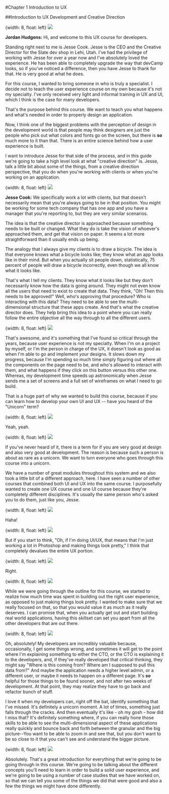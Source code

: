 #Chapter 1 Introduction to UX

##Introduction to UX Development and Creative Direction

{width: 8, float: left}
![](jordan.png)

**Jordan Hudgens:** Hi, and welcome to this UX course for developers.

Standing right next to me is Jesse Cook. Jesse is the CEO and the Creative Director for the Slate dev shop in Lehi, Utah. I've had the privilege of working with Jesse for over a year now and I've absolutely loved the experience. He has been able to completely upgrade the way that devCamp looks, so if you've noticed a difference, then you have Jesse to thank for that. He is very good at what he does.

For this course, I wanted to bring someone in who is truly a specialist. I decide not to teach the user experience course on my own because it's not my specialty. I've only received very light and informal training in UX and UI, which I think is the case for many developers.

That's the purpose behind this course. We want to teach you what happens and what's needed in order to properly design an application.

Now, I think one of the biggest problems with the perception of design in the development world is that people may think designers are just the people who pick out what colors and fonts go on the screen, but there is **so** much more to it than that. There is an entire science behind how a user experience is built.

I want to introduce Jesse for that side of the process, and in this guide we're going to take a high level look at what "creative direction" is. Jesse, talk a little bit about some of the things, from a creative direction perspective, that you do when you're working with clients or when you're working on an application.

{width: 8, float: left}
![](jesse.png)

**Jesse Cook:** We specifically work a lot with clients, but that doesn't necessarily mean that you're always going to be in that position. You might be working for some tech company that has one app and you have a manager that you're reporting to, but they are very similar scenarios.

The idea is that the creative director is approached because something needs to be built or changed. What they do is take the vision of whoever's approached them, and get that vision on paper. It seems a lot more straightforward than it usually ends up being.

The analogy that I always give my clients is to draw a bicycle. The idea is that everyone knows what a bicycle looks like; they know what an app looks like in their mind. But when you actually sit people down, statistically, 75 percent of people will draw a bicycle incorrectly, even though we all know what it looks like.

That's what I tell my clients. They know what it looks like but they don't necessarily know how the data is going around. They might not even know all the users that need to exist to create that data. They think, "Oh! Then this needs to be approved!" Well, who's approving that procedure? Who is interacting with this data? They need to be able to see the multi-dimensional structure that these apps create. And that's what the creative director does. They help bring this idea to a point where you can really follow the entire objective all the way through to all the different users.

{width: 8, float: left}
![](jordan.png)

That's awesome, and it's something that I've found so critical through the years, because user experience is not my specialty. When I'm on a project by myself, or I'm the person in charge of the UX, it doesn't look as good as when I'm able to go and implement *your* designs. It slows down my progress, because I'm spending so much time simply figuring out where all the components on the page need to be, and who's allowed to interact with them, and what happens if they click on this button versus this other one. Whereas, my development time speeds up astronomically when Jesse sends me a set of screens and a full set of wireframes on what I need to go build.

That is a huge part of why we wanted to build this course, because if you can learn how to develop your own UI and UX -- have you heard of the "Unicorn" term?

{width: 8, float: left}
![](jesse.png)

Yeah, yeah.

{width: 8, float: left}
![](jordan.png)

If you've never heard of it, there is a term for if you are very good at design and also very good at development. The reason is because such a person is about as rare as a unicorn. We want to turn everyone who goes through this course into a unicorn.

We have a number of great modules throughout this system and we also took a little bit of a different approach, here. I have seen a number of other courses that combined both UI and UX into the same course. I purposefully wanted to create one UX course and one UI course because they're completely different disciplines. It's usually the same person who's asked you to do them, just like you, Jesse.

{width: 8, float: left}
![](jesse.png)

Haha!

{width: 8, float: left}
![](jordan.png)

But if you start to think, "Oh, if I'm doing UI/UX, that means that I'm just working a lot in Photoshop and making things look pretty," I think that completely devalues the entire UX portion.

{width: 8, float: left}
![](jesse.png)

Right.

{width: 8, float: left}
![](jordan.png)

While we were going through the outline for this course, we started to realize how much time was spent in building out the right user experience, as opposed to just making things look pretty. I wanted to make sure that we really focused on that, so that you would value it as much as it really deserves. I can promise that, when you actually get out and start building real world applications, having this skillset can set you apart from all the other developers that are out there.

{width: 8, float: left}
![](jesse.png)

Oh, absolutely! My developers are incredibly valuable because, occasionally, I get some things wrong, and sometimes it will get to the point where I'm explaining something to either the CTO, or the CTO is explaining it to the developers, and, if they've really developed that critical thinking, they might say "Where is this coming from? Where am I supposed to pull this data from?" And maybe the application needs a higher level admin, or a different user, or maybe it needs to happen on a different page. It's ***so*** helpful for those things to be found sooner, and not after two weeks of development. At that point, they may realize they have to go back and refactor bunch of stuff.

I love it when my developers can, right off the bat, identify something that I've missed. It's definitely a unicorn moment. A lot of times, something just falls through the cracks. And then eventually it's like - oh my gosh - how did I miss that? It's definitely something where, if you can really hone those skills to be able to see the multi-dimensional aspect of these applications really quickly and bounce back and forth between the granular and the big picture--You want to be able to zoom in and see that, but you don't want to be so close to it that you can't see and understand the bigger picture.

{width: 8, float: left}
![](jordan.png)

Absolutely. That's a great introduction for everything that we're going to be going through in this course. We're going to be talking about the different concepts you'll need to learn in order to build a solid user experience, and we're going to be using a number of case studies that we have worked on, so that we can tell you some of the things we did that were good and also a few the things we might have done differently.
